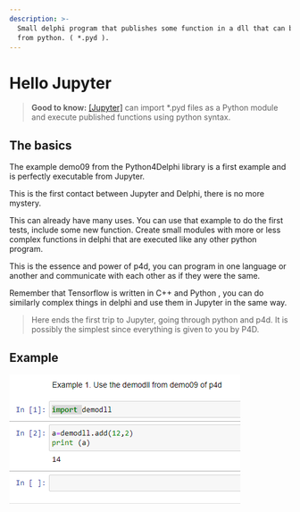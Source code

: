 ```yaml
---
description: >-
  Small delphi program that publishes some function in a dll that can be used
  from python. ( *.pyd ).
---
```


# Hello Jupyter

> 
> **Good to know:** [\[Jupyter\]](https://jupyter.org) can import \*.pyd files as a Python module and execute published functions using python syntax.
> 
## The basics

The example demo09 from the Python4Delphi library is a first example and is perfectly executable from Jupyter.

This is the first contact between Jupyter and Delphi, there is no more mystery.

This can already have many uses. You can use that example to do the first tests, include some new function. Create small modules with more or less complex functions in delphi that are executed like any other python program.

This is the essence and power of p4d, you can program in one language or another and communicate with each other as if they were the same.

Remember that Tensorflow is written in C++ and Python , you can do similarly complex things in delphi and use them in Jupyter in the same way.

> Here ends the first trip to Jupyter, going through python and p4d. It is possibly the simplest since everything is given to you by P4D.



## Example

![](../.gitbook/assets/image4.png)

